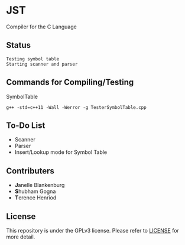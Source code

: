 # JST
Compiler for the C Language

## Status
```
Testing symbol table
Starting scanner and parser
```

## Commands for Compiling/Testing
SymbolTable 
```
g++ -std=c++11 -Wall -Werror -g TesterSymbolTable.cpp
```

## To-Do List
- Scanner
- Parser
- Insert/Lookup mode for Symbol Table

## Contributers
- **J**anelle Blankenburg
- **S**hubham Gogna
- **T**erence Henriod

## License
This repository is under the GPLv3 license. Please refer to [LICENSE](https://github.com/s-gogna/JST/blob/master/LICENSE) for more detail.
